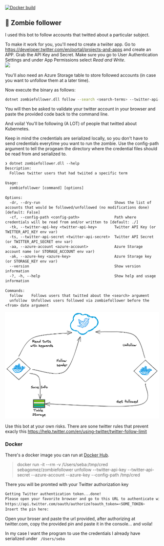 [![Docker build](https://github.com/sebagomez/zombiefollower/actions/workflows/docker-build.yml/badge.svg)](https://github.com/sebagomez/zombiefollower/actions/workflows/docker-build.yml)

## 🧟 Zombie follower

I used this bot to follow accounts that twitted about a particular subject.

To make it work for you, you'll need to create a twiiter app. Go to https://developer.twitter.com/en/portal/projects-and-apps and create an APP. Grab the API Key and Secret. Make sure you go to User Authentication Settings and under App Permissions select *Read and Write*.   
![](./res/atwitter-permissions.png)

You'll also need an Azure Storage table to store followed accounts (in case you want to unfollow them at a later time).

Now execute the binary as follows:
```bash
dotnet zombiefollower.dll follow --search <search-terms> --twitter-api-key <twitter-api-key> --twitter-api-secret <twitter-api-secret> --azure-account <azure-account> --azure-key <azure-key> 
```

You will then be asked to validate your twitter account in your browser and paste the provided code back to the command line.

And voila! You'll be following (A LOT) of people that twitted about Kubernetes.

Keep in mind the credentials are serialized locally, so you don't have to send credentials everytime you want to run the zombie. Use the config-path argument to tell the progeam the directory where the credential files should be read from and serialized to.

```
❯ dotnet zombiefollower.dll --help
Description:
  Follows twitter users that had twiited a specific term

Usage:
  zombiefollower [command] [options]

Options:
  -dr, --dry-run                                  Shows the list of accounts that would be followed/unfollowed (no modifications done) [default: False]
  -cf, --config-path <config-path>                Path where credentials will be read from and/or written to [default: ./]
  -tk, --twitter-api-key <twitter-api-key>        Twitter API Key (or TWITTER_API_KEY env var)
  -ts, --twitter-api-secret <twitter-api-secret>  Twitter API Secret (or TWITTER_API_SECRET env var)
  -aa, --azure-account <azure-account>            Azure Storage account name (or STORAGE_ACCOUNT env var)
  -ak, --azure-key <azure-key>                    Azure Storage key (or STORAGE_KEY env var)
  --version                                       Show version information
  -?, -h, --help                                  Show help and usage information

Commands:
  follow    Follows users that twitted about the <search> argument
  unfollow  Unfollows users followed via zombiefollower before the <from> date argument
```

![](./res/arch.png)

Use this bot at your own risks. There are sone twitter rules that prevent exacly this https://help.twitter.com/en/using-twitter/twitter-follow-limit

### Docker

There's a docker image you can run at [Docker Hub](https://hub.docker.com/repository/docker/sebagomez/zombiefollower).

> docker run -it --rm -v /Users/seba:/tmp/cred sebagomez/zombiefollower unfollow --twitter-api-key <twitter-api-key> --twitter-api-secret <twitter-api-secret> --azure-account <azure-account> --azure-key <azure-key> --config-path /tmp/cred 

There you will be promted with your Twitter authorization key

```bash
Getting Twitter authentication token...done!
Please open your favorite browser and go to this URL to authenticate with Twitter:
https://api.twitter.com/oauth/authorize?oauth_token=<SOME_TOKEN>
Insert the pin here:
```

Open your broser and paste the url provided, after authorizing at twitter.com, copy the provided pin and paste it in the console... and voila!

In my case I want the program to use the credentials I already have serialized under ` /Users/seba`
